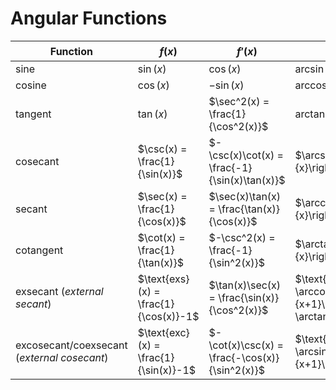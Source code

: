 # Angular Functions

| Function | $f(x)$ | $f'(x)$ | $f^{-1}(x)$ |
|--|--|--|--|
| sine | $\sin(x)$ | $\cos(x)$ | $\arcsin(x)$ |
| cosine | $\cos(x)$ | $-\sin(x)$ | $\arccos(x)$ |
| tangent | $\tan(x)$ | $\sec^2(x) = \frac{1}{\cos^2(x)}$ | $\arctan(x)$ |
| cosecant | $\csc(x) = \frac{1}{\sin(x)}$ | $-\csc(x)\cot(x) = \frac{-1}{\sin(x)\tan(x)}$ | $\arcsin\left(\frac{1}{x}\right)$ |
| secant | $\sec(x) = \frac{1}{\cos(x)}$ | $\sec(x)\tan(x) = \frac{\tan(x)}{\cos(x)}$ | $\arccos\left(\frac{1}{x}\right)$ |
| cotangent | $\cot(x) = \frac{1}{\tan(x)}$ | $-\csc^2(x) = \frac{-1}{\sin^2(x)}$ | $\arctan\left(\frac{1}{x}\right)$ |
| exsecant (_external secant_) | $\text{exs}(x) = \frac{1}{\cos(x)}-1$ | $\tan(x)\sec(x) = \frac{\sin(x)}{\cos^2(x)}$ | $\text{arcsec}(x+1) = \arccos\left(\frac{1}{x+1}\right) = \arctan(\sqrt{x^2+2x})$ |
| excosecant/coexsecant (_external cosecant_) | $\text{exc}(x) = \frac{1}{\sin(x)}-1$ | $-\cot(x)\csc(x) = \frac{-\cos(x)}{\sin^2(x)}$ | $\text{arccsc(x+1)} = \arcsin\left(\frac{1}{x+1}\right)$ |
